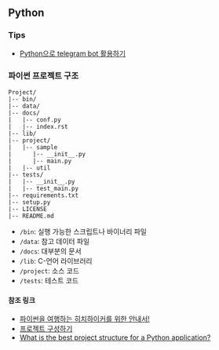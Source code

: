 ## Python

### Tips

- [Python으로 telegram bot 활용하기](https://blog.psangwoo.com/coding/2018/08/20/python-telegram-bot-4.html)

### 파이썬 프로젝트 구조

```
Project/
|-- bin/
|-- data/
|-- docs/
|   |-- conf.py
|   |-- index.rst
|-- lib/
|-- project/
|   |-- sample
|      |-- __init__.py
|      |-- main.py
|   |-- util
|-- tests/
|   |-- __init__.py
|   |-- test_main.py
|-- requirements.txt
|-- setup.py
|-- LICENSE
|-- README.md
```

- `/bin`: 실행 가능한 스크립트나 바이너리 파일
- `/data`: 참고 데이터 파일
- `/docs`: 대부분의 문서
- `/lib`: C-언어 라이브러리
- `/project`: 소스 코드
- `/tests`: 테스트 코드

#### 참조 링크

- [파이썬을 여행하는 히치하이커를 위한 안내서!](https://python-guide-kr.readthedocs.io/ko/latest/)
- [프로젝트 구성하기](https://python-guide-kr.readthedocs.io/ko/latest/writing/structure.html)
- [What is the best project structure for a Python application?](https://stackoverflow.com/a/193181)
